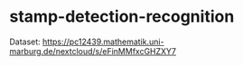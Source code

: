 # stamp-detection-recognition

Dataset: https://pc12439.mathematik.uni-marburg.de/nextcloud/s/eFinMMfxcGHZXY7
